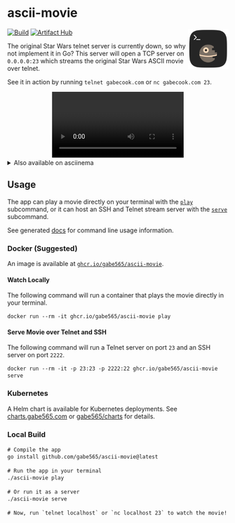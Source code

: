 # ascii-movie

<img src="./assets/icon.svg" alt="ascii-movie logo" width="92" align="right">

[![Build](https://github.com/gabe565/ascii-movie/actions/workflows/build.yml/badge.svg)](https://github.com/gabe565/ascii-movie/actions/workflows/build.yml)
[![Artifact Hub](https://img.shields.io/endpoint?url=https://artifacthub.io/badge/repository/gabe565)](https://artifacthub.io/packages/helm/gabe565/ascii-movie)

The original Star Wars telnet server is currently down, so why not implement it in Go? This server will open a TCP server on `0.0.0.0:23` which streams the original Star Wars ASCII movie over telnet.

See it in action by running `telnet gabecook.com` or `nc gabecook.com 23`.

<div align="center">
  <video src="https://user-images.githubusercontent.com/7717888/230992596-3f952de2-9acc-42fb-b0f9-87f1bf7fec45.mp4"></video>
</div>

<details>
  <summary>Also available on asciinema</summary>

  <p align="center">
    <a href="https://asciinema.org/a/431278"><img src="https://asciinema.org/a/431278.svg"/></a>
  </p>
</details>

## Usage

The app can play a movie directly on your terminal with the [`play`](docs/ascii-movie_play.md) subcommand, or it can host an SSH and Telnet stream server with the [`serve`](docs/ascii-movie_serve.md) subcommand.

See generated [docs](./docs/ascii-movie.md) for command line usage information.

### Docker (Suggested)
An image is available at [`ghcr.io/gabe565/ascii-movie`](ghcr.io/gabe565/ascii-movie).

#### Watch Locally
The following command will run a container that plays the movie directly in your terminal.

```shell
docker run --rm -it ghcr.io/gabe565/ascii-movie play
```

#### Serve Movie over Telnet and SSH
The following command will run a Telnet server on port `23` and an SSH server on port `2222`.
```shell
docker run --rm -it -p 23:23 -p 2222:22 ghcr.io/gabe565/ascii-movie serve
```

### Kubernetes
A Helm chart is available for Kubernetes deployments.
See [charts.gabe565.com](https://charts.gabe565.com/charts/ascii-movie/) or
[gabe565/charts](https://github.com/gabe565/charts/tree/main/charts/ascii-movie) for details.

### Local Build
```shell
# Compile the app
go install github.com/gabe565/ascii-movie@latest

# Run the app in your terminal
./ascii-movie play

# Or run it as a server
./ascii-movie serve

# Now, run `telnet localhost` or `nc localhost 23` to watch the movie!
```
